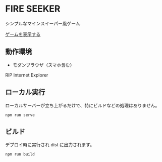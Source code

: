 # FIRE SEEKER

シンプルなマインスイーパー風ゲーム

[ゲームを表示する](https://hasegawa-campfire.github.io/fire-seeker/)

## 動作環境

- モダンブラウザ（スマホ含む）

RIP Internet Explorer

## ローカル実行

ローカルサーバーが立ち上がるだけで、特にビルドなどの処理はありません。

```
npm run serve
```

## ビルド

デプロイ時に実行され dist に出力されます。

```
npm run build
```
